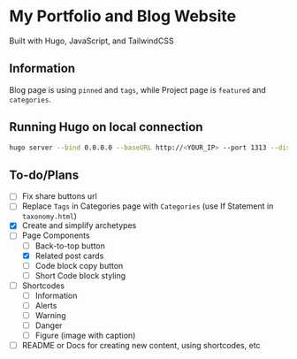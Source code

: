 # My Portfolio and Blog Website

Built with Hugo, JavaScript, and TailwindCSS

## Information

Blog page is using `pinned` and `tags`, while Project page is `featured` and `categories`.

## Running Hugo on local connection

```bash
hugo server --bind 0.0.0.0 --baseURL http://<YOUR_IP> --port 1313 --disableFastRender
```

## To-do/Plans

- [ ] Fix share buttons url
- [ ] Replace `Tags` in Categories page with `Categories` (use If Statement in `taxonomy.html`)
- [x] Create and simplify archetypes
- [ ] Page Components
    - [ ] Back-to-top button
    - [x] Related post cards
    - [ ] Code block copy button
    - [ ] Short Code block styling
- [ ] Shortcodes
    - [ ] Information
    - [ ] Alerts
    - [ ] Warning
    - [ ] Danger
    - [ ] Figure (image with caption)
- [ ] README or Docs for creating new content, using shortcodes, etc

